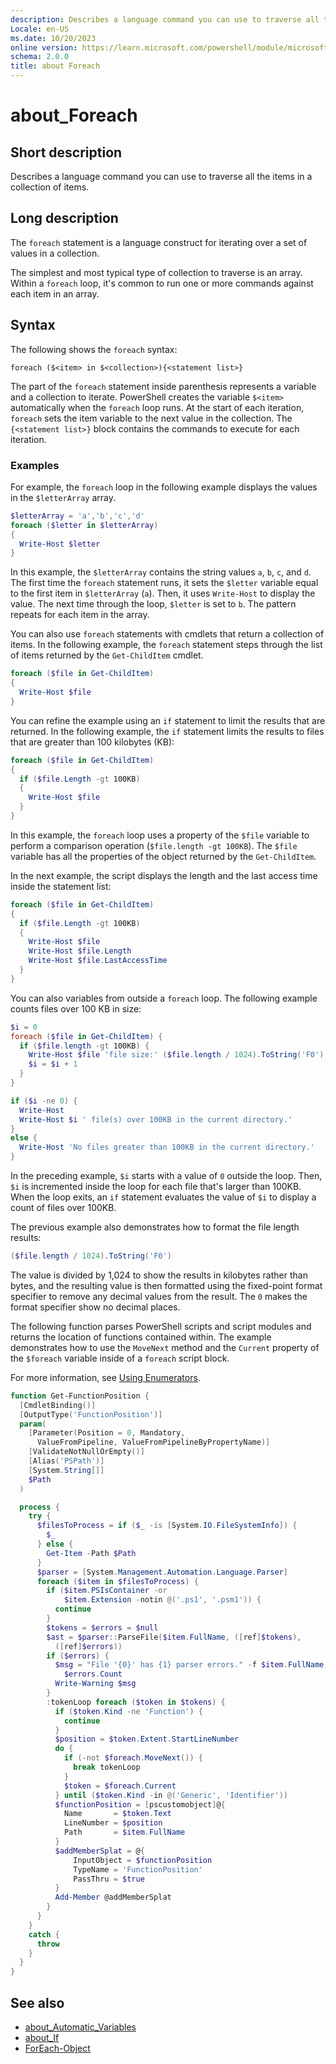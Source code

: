 ```yaml
---
description: Describes a language command you can use to traverse all the items in a collection of items.
Locale: en-US
ms.date: 10/20/2023
online version: https://learn.microsoft.com/powershell/module/microsoft.powershell.core/about/about_foreach?view=powershell-7.2&WT.mc_id=ps-gethelp
schema: 2.0.0
title: about Foreach
---
```

# about_Foreach

## Short description
Describes a language command you can use to traverse all the items in a
collection of items.

## Long description

The `foreach` statement is a language construct for iterating over a set of
values in a collection.

The simplest and most typical type of collection to traverse is an array.
Within a `foreach` loop, it's common to run one or more commands against each
item in an array.

## Syntax

The following shows the `foreach` syntax:

```
foreach ($<item> in $<collection>){<statement list>}
```

The part of the `foreach` statement inside parenthesis represents a variable
and a collection to iterate. PowerShell creates the variable `$<item>`
automatically when the `foreach` loop runs. At the start of each iteration,
`foreach` sets the item variable to the next value in the collection. The
`{<statement list>}` block contains the commands to execute for each iteration.

### Examples

For example, the `foreach` loop in the following example displays the values in
the `$letterArray` array.

```powershell
$letterArray = 'a','b','c','d'
foreach ($letter in $letterArray)
{
  Write-Host $letter
}
```

In this example, the `$letterArray` contains the string values `a`, `b`,
`c`, and `d`. The first time the `foreach` statement runs, it sets the
`$letter` variable equal to the first item in `$letterArray` (`a`). Then, it
uses `Write-Host` to display the value. The next time through the loop,
`$letter` is set to `b`. The pattern repeats for each item in the array.

You can also use `foreach` statements with cmdlets that return a collection of
items. In the following example, the `foreach` statement steps through the list
of items returned by the `Get-ChildItem` cmdlet.

```powershell
foreach ($file in Get-ChildItem)
{
  Write-Host $file
}
```

You can refine the example using an `if` statement to limit the results that
are returned. In the following example, the `if` statement limits the results
to files that are greater than 100 kilobytes (KB):

```powershell
foreach ($file in Get-ChildItem)
{
  if ($file.Length -gt 100KB)
  {
    Write-Host $file
  }
}
```

In this example, the `foreach` loop uses a property of the `$file` variable to
perform a comparison operation (`$file.length -gt 100KB`). The `$file` variable
has all the properties of the object returned by the `Get-ChildItem`.

In the next example, the script displays the length and the last access time
inside the statement list:

```powershell
foreach ($file in Get-ChildItem)
{
  if ($file.Length -gt 100KB)
  {
    Write-Host $file
    Write-Host $file.Length
    Write-Host $file.LastAccessTime
  }
}
```

You can also variables from outside a `foreach` loop. The following example
counts files over 100 KB in size:

```powershell
$i = 0
foreach ($file in Get-ChildItem) {
  if ($file.length -gt 100KB) {
    Write-Host $file 'file size:' ($file.length / 1024).ToString('F0') KB
    $i = $i + 1
  }
}

if ($i -ne 0) {
  Write-Host
  Write-Host $i ' file(s) over 100KB in the current directory.'
}
else {
  Write-Host 'No files greater than 100KB in the current directory.'
}
```

In the preceding example, `$i` starts with a value of `0` outside the loop.
Then, `$i` is incremented inside the loop for each file that's larger than
100KB. When the loop exits, an `if` statement evaluates the value of `$i` to
display a count of files over 100KB.

The previous example also demonstrates how to format the file length results:

```powershell
($file.length / 1024).ToString('F0')
```

The value is divided by 1,024 to show the results in kilobytes rather than
bytes, and the resulting value is then formatted using the fixed-point format
specifier to remove any decimal values from the result. The `0` makes the
format specifier show no decimal places.

The following function parses PowerShell scripts and script modules and returns
the location of functions contained within. The example demonstrates how to use
the `MoveNext` method and the `Current` property of the `$foreach` variable
inside of a `foreach` script block.

For more information, see [Using Enumerators][02].

```powershell
function Get-FunctionPosition {
  [CmdletBinding()]
  [OutputType('FunctionPosition')]
  param(
    [Parameter(Position = 0, Mandatory,
      ValueFromPipeline, ValueFromPipelineByPropertyName)]
    [ValidateNotNullOrEmpty()]
    [Alias('PSPath')]
    [System.String[]]
    $Path
  )

  process {
    try {
      $filesToProcess = if ($_ -is [System.IO.FileSystemInfo]) {
        $_
      } else {
        Get-Item -Path $Path
      }
      $parser = [System.Management.Automation.Language.Parser]
      foreach ($item in $filesToProcess) {
        if ($item.PSIsContainer -or
            $item.Extension -notin @('.ps1', '.psm1')) {
          continue
        }
        $tokens = $errors = $null
        $ast = $parser::ParseFile($item.FullName, ([ref]$tokens),
          ([ref]$errors))
        if ($errors) {
          $msg = "File '{0}' has {1} parser errors." -f $item.FullName,
            $errors.Count
          Write-Warning $msg
        }
        :tokenLoop foreach ($token in $tokens) {
          if ($token.Kind -ne 'Function') {
            continue
          }
          $position = $token.Extent.StartLineNumber
          do {
            if (-not $foreach.MoveNext()) {
              break tokenLoop
            }
            $token = $foreach.Current
          } until ($token.Kind -in @('Generic', 'Identifier'))
          $functionPosition = [pscustomobject]@{
            Name       = $token.Text
            LineNumber = $position
            Path       = $item.FullName
          }
          $addMemberSplat = @{
              InputObject = $functionPosition
              TypeName = 'FunctionPosition'
              PassThru = $true
          }
          Add-Member @addMemberSplat
        }
      }
    }
    catch {
      throw
    }
  }
}
```

## See also

- [about_Automatic_Variables][01]
- [about_If][03]
- [ForEach-Object][04]

<!-- link references -->
[01]: about_Automatic_Variables.md
[02]: about_Automatic_Variables.md#using-enumerators
[03]: about_If.md
[04]: xref:Microsoft.PowerShell.Core.ForEach-Object
